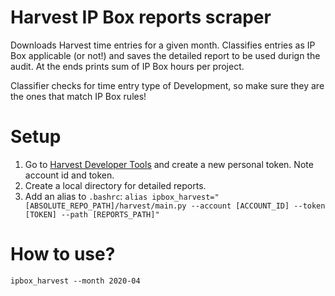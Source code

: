 # Harvest IP Box reports scraper

Downloads Harvest time entries for a given month. Classifies entries
as IP Box applicable (or not!) and saves the detailed report to be used
durign the audit. At the ends prints sum of IP Box hours per project.

Classifier checks for time entry type of Development, so make sure they 
are the ones that match IP Box rules!

# Setup

1. Go to [Harvest Developer Tools](https://id.getharvest.com/developers)
   and create a new personal token. Note account id and token.
2. Create a local directory for detailed reports.
3. Add an alias to `.bashrc`: `alias ipbox_harvest="[ABSOLUTE_REPO_PATH]/harvest/main.py --account [ACCOUNT_ID] --token [TOKEN] --path [REPORTS_PATH]"`

# How to use?

    ipbox_harvest --month 2020-04

